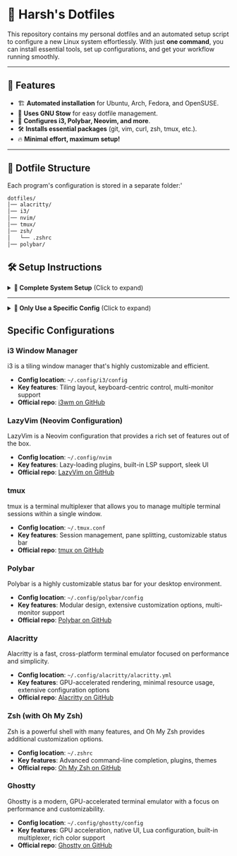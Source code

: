 # 🚀 Harsh's Dotfiles

This repository contains my personal dotfiles and an automated setup script to configure a new Linux system effortlessly. With just **one command**, you can install essential tools, set up configurations, and get your workflow running smoothly.

---

## 📜 Features

- 🏗️ **Automated installation** for Ubuntu, Arch, Fedora, and OpenSUSE.
- 🔗 **Uses GNU Stow** for easy dotfile management.
- 🎨 **Configures i3, Polybar, Neovim, and more**.
- 🛠️ **Installs essential packages** (git, vim, curl, zsh, tmux, etc.).
- 🔥 **Minimal effort, maximum setup!**

---

## 📂 Dotfile Structure
Each program's configuration is stored in a separate folder:'
```bash
dotfiles/
│── alacritty/
│── i3/
│── nvim/
│── tmux/
│── zsh/
│   └── .zshrc
│── polybar/
 ```

## 🛠️ Setup Instructions

<details>
  <summary><strong>🚀 Complete System Setup</strong> (Click to expand)</summary>

### **1️⃣ Clone the Repository**
```bash
git clone https://github.com/harshze/dotfiles.git ~/dotfiles
cd ~/dotfiles
  ```

### 2️⃣ Run the Setup Script
```bash
bash setup.sh
 ```
---

### 3️⃣ Follow the Prompts
The script will ask you to select your Linux distribution:

- 🐧 Ubuntu/Debian
- 🏴‍☠️ Arch/Manjaro
- 🔵 Fedora
- 🟢 OpenSUSE

Once selected, the script will:

- Update and upgrade your system.
- Install essential tools (i3, Polybar, Vim, Neovim, Rofi, etc.).
- Use GNU Stow to manage your dotfiles and create symlinks.
- Reload i3 to apply configurations.

🎯 Uninstalling
If you want to remove a specific configuration, use:
```bash
stow -D <folder_name>
 ```
For example, to remove the i3 configuration:
```bash
stow -D i3 
 ```
</details>

---
<details> <summary><strong>🎯 Only Use a Specific Config</strong> (Click to expand)</summary>
</details>

## Specific Configurations

### i3 Window Manager
i3 is a tiling window manager that's highly customizable and efficient.
- **Config location**: `~/.config/i3/config`
- **Key features**: Tiling layout, keyboard-centric control, multi-monitor support
- **Official repo**: [i3wm on GitHub](https://github.com/i3/i3)

### LazyVim (Neovim Configuration)
LazyVim is a Neovim configuration that provides a rich set of features out of the box.
- **Config location**: `~/.config/nvim`
- **Key features**: Lazy-loading plugins, built-in LSP support, sleek UI
- **Official repo**: [LazyVim on GitHub](https://github.com/LazyVim/LazyVim)

### tmux
tmux is a terminal multiplexer that allows you to manage multiple terminal sessions within a single window.
- **Config location**: `~/.tmux.conf`
- **Key features**: Session management, pane splitting, customizable status bar
- **Official repo**: [tmux on GitHub](https://github.com/tmux/tmux)

### Polybar
Polybar is a highly customizable status bar for your desktop environment.
- **Config location**: `~/.config/polybar/config`
- **Key features**: Modular design, extensive customization options, multi-monitor support
- **Official repo**: [Polybar on GitHub](https://github.com/polybar/polybar)

### Alacritty
Alacritty is a fast, cross-platform terminal emulator focused on performance and simplicity.
- **Config location**: `~/.config/alacritty/alacritty.yml`
- **Key features**: GPU-accelerated rendering, minimal resource usage, extensive configuration options
- **Official repo**: [Alacritty on GitHub](https://github.com/alacritty/alacritty)

### Zsh (with Oh My Zsh)
Zsh is a powerful shell with many features, and Oh My Zsh provides additional customization options.
- **Config location**: `~/.zshrc`
- **Key features**: Advanced command-line completion, plugins, themes
- **Official repo**: [Oh My Zsh on GitHub](https://github.com/ohmyzsh/ohmyzsh)

### Ghostty
Ghostty is a modern, GPU-accelerated terminal emulator with a focus on performance and customizability.
- **Config location**: `~/.config/ghostty/config`
- **Key features**: GPU acceleration, native UI, Lua configuration, built-in multiplexer, rich color support
- **Official repo**: [Ghostty on GitHub](https://github.com/ghostty-org/ghostty)


